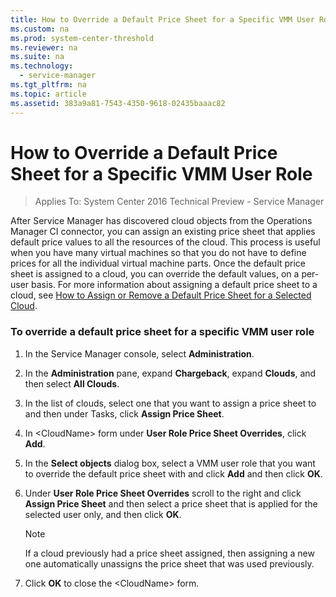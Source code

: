 ```yaml
---
title: How to Override a Default Price Sheet for a Specific VMM User Role
ms.custom: na
ms.prod: system-center-threshold
ms.reviewer: na
ms.suite: na
ms.technology: 
  - service-manager
ms.tgt_pltfrm: na
ms.topic: article
ms.assetid: 383a9a81-7543-4350-9618-02435baaac82
---
```

# How to Override a Default Price Sheet for a Specific VMM User Role

>Applies To: System Center 2016 Technical Preview - Service Manager

After Service Manager has discovered cloud objects from the Operations Manager CI connector, you can assign an existing price sheet that applies default price values to all the resources of the cloud. This process is useful when you have many virtual machines so that you do not have to define prices for all the individual virtual machine parts. Once the default price sheet is assigned to a cloud, you can override the default values, on a per-user basis. For more information about assigning a default price sheet to a cloud, see [How to Assign or Remove a Default Price Sheet for a Selected Cloud](How-to-Assign-or-Remove-a-Default-Price-Sheet-for-a-Selected-Cloud.md).

### To override a default price sheet for a specific VMM user role

1.  In the Service Manager console, select **Administration**.

2.  In the **Administration** pane, expand **Chargeback**, expand **Clouds**, and then select **All Clouds**.

3.  In the list of clouds, select one that you want to assign a price sheet to and then under Tasks, click **Assign Price Sheet**.

4.  In <CloudName\> form under **User Role Price Sheet Overrides**, click **Add**.

5.  In the **Select objects** dialog box, select a VMM user role that you want to override the default price sheet with and click **Add** and then click **OK**.

6.  Under **User Role Price Sheet Overrides** scroll to the right and click **Assign Price Sheet** and then select a price sheet that is applied for the selected user only, and then click **OK**.

    > [!NOTE]
    > If a cloud previously had a price sheet assigned, then assigning a new one automatically unassigns the price sheet that was used previously.

7.  Click **OK** to close the <CloudName\> form.



